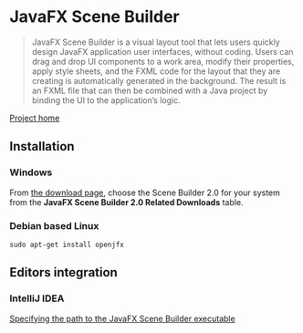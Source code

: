 # JavaFX Scene Builder

> JavaFX Scene Builder is a visual layout tool that lets users quickly design
> JavaFX application user interfaces, without coding. Users can drag and drop
> UI components to a work area, modify their properties, apply style sheets,
> and the FXML code for the layout that they are creating is automatically
> generated in the background. The result is an FXML file that can then be
> combined with a Java project by binding the UI to the application’s logic.

[Project home][jfxsb]

## Installation

### Windows

From [the download page][jfxsb-download], choose the Scene Builder 2.0 for
your system from the **JavaFX Scene Builder 2.0 Related Downloads** table.

### Debian based Linux

```shell
sudo apt-get install openjfx
```

## Editors integration

### IntelliJ IDEA

[Specifying the path to the JavaFX Scene Builder executable][inellij-jfxsb]

[jfxsb]: http://www.oracle.com/technetwork/java/javase/downloads/javafxscenebuilder-info-2157684.html
[jfxsb-download]: http://www.oracle.com/technetwork/java/javase/downloads/javafxscenebuilder-1x-archive-2199384.html
[inellij-jfxsb]: https://www.jetbrains.com/help/idea/2016.2/preparing-for-javafx-application-development.html#d452271e165
